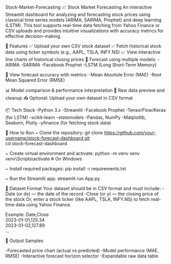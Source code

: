 Stock-Market-Forecasting
📈 Stock Market Forecasting
An interactive Streamlit dashboard for analyzing and forecasting stock prices using classical time series models (ARIMA, SARIMA, Prophet) and deep learning (LSTM). This tool supports real-time data fetching from Yahoo Finance or CSV uploads and provides intuitive visualizations with accuracy metrics for effective decision-making.

📁 Features
✅ Upload your own CSV stock dataset
✅ Fetch historical stock data using ticker symbols (e.g., AAPL, TSLA, INFY.NS)
📈 View interactive line charts of historical closing prices
🔮 Forecast using multiple models:
-ARIMA
-SARIMA
-Facebook Prophet
-LSTM (Long Short-Term Memory)

🧮 View forecast accuracy with metrics:
-Mean Absolute Error (MAE)
-Root Mean Squared Error (RMSE)

📊 Model comparison & performance interpretation
📄 Raw data preview and cleanup
📥 Optional: Upload your own dataset in CSV format

📦 Tech Stack
-Python 3.x
-Streamlit
-Facebook Prophet
-TensorFlow/Keras (for LSTM)
-scikit-learn
-statsmodels
-Pandas, NumPy
-Matplotlib, Seaborn, Plotly
-yfinance (for fetching stock data)

🚀 How to Run
~ Clone the repository:
git clone https://github.com/your-username/stock-forecast-dashboard.git  
cd stock-forecast-dashboard

~ Create virtual environment and activate:
python -m venv venv  
venv\Scripts\activate     # On Windows

~ Install required packages:
pip install -r requirements.txt

~ Run the Streamlit app:
streamlit run App.py

📂 Dataset Format
Your dataset should be in CSV format and must include:
-Date (or ds) — the date of the record
-Close (or y) — the closing price of the stock
Or, enter a stock ticker (like AAPL, TSLA, INFY.NS) to fetch real-time data using Yahoo Finance.

Example:
Date,Close  
2023-01-01,125.34  
2023-01-02,127.89  
...

🧪 Output Samples

-Forecasted price chart (actual vs predicted)
-Model performance (MAE, RMSE)
-Interactive forecast horizon selector
-Expandable raw data table
